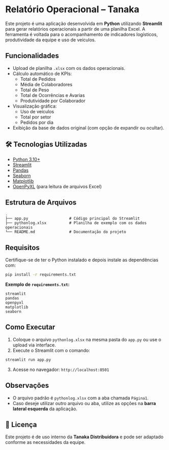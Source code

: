 #  Relatório Operacional – Tanaka

Este projeto é uma aplicação desenvolvida em **Python** utilizando **Streamlit** para gerar relatórios operacionais a partir de uma planilha Excel. A ferramenta é voltada para o acompanhamento de indicadores logísticos, produtividade da equipe e uso de veículos.

## Funcionalidades

- Upload de planilha `.xlsx` com os dados operacionais.
- Cálculo automático de KPIs:
  - Total de Pedidos
  - Média de Colaboradores
  - Total de Peso
  - Total de Ocorrências e Avarias
  - Produtividade por Colaborador
- Visualização gráfica:
  - Uso de veículos
  - Total por setor
  - Pedidos por dia
- Exibição da base de dados original (com opção de expandir ou ocultar).

## 🛠️ Tecnologias Utilizadas

- [Python 3.10+](https://www.python.org/)
- [Streamlit](https://streamlit.io/)
- [Pandas](https://pandas.pydata.org/)
- [Seaborn](https://seaborn.pydata.org/)
- [Matplotlib](https://matplotlib.org/)
- [OpenPyXL](https://openpyxl.readthedocs.io/) (para leitura de arquivos Excel)

##  Estrutura de Arquivos

```
.
├── app.py                  # Código principal do Streamlit
├── pythonlog.xlsx          # Planilha de exemplo com os dados operacionais
└── README.md               # Documentação do projeto
```

##  Requisitos

Certifique-se de ter o Python instalado e depois instale as dependências com:

```bash
pip install -r requirements.txt
```

**Exemplo de `requirements.txt`:**

```
streamlit
pandas
openpyxl
matplotlib
seaborn
```

##  Como Executar

1. Coloque o arquivo `pythonlog.xlsx` na mesma pasta do `app.py` ou use o upload via interface.
2. Execute o Streamlit com o comando:

```bash
streamlit run app.py
```

3. Acesse no navegador: `http://localhost:8501`

## Observações

- O arquivo padrão é `pythonlog.xlsx` com a aba chamada `Página1`.
- Caso deseje utilizar outro arquivo ou aba, utilize as opções na **barra lateral esquerda** da aplicação.

## 📄 Licença

Este projeto é de uso interno da **Tanaka Distribuidora** e pode ser adaptado conforme as necessidades da equipe.
